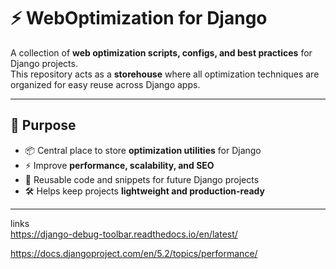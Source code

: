 # ⚡ WebOptimization for Django

A collection of **web optimization scripts, configs, and best practices** for Django projects.  
This repository acts as a **storehouse** where all optimization techniques are organized for easy reuse across Django apps.

---

## 🎯 Purpose
- 📦 Central place to store **optimization utilities** for Django
- ⚡ Improve **performance, scalability, and SEO**
- 🔄 Reusable code and snippets for future Django projects
- 🛠️ Helps keep projects **lightweight and production-ready**

---

links <br>
https://django-debug-toolbar.readthedocs.io/en/latest/

https://docs.djangoproject.com/en/5.2/topics/performance/

